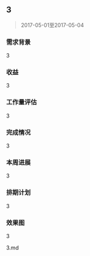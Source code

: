 ## 3

> 2017-05-01至2017-05-04

### 需求背景

3

### 收益

3

### 工作量评估

3

### 完成情况

3

### 本周进展

3

### 排期计划

3

### 效果图

3

 3.md

